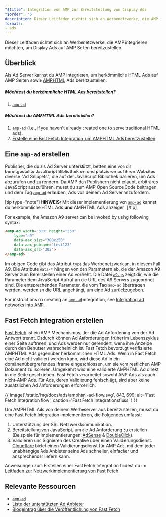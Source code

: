 ```yaml
---
"$title": Integration von AMP zur Bereitstellung von Display Ads
"$order": '5'
description: Dieser Leitfaden richtet sich an Werbenetzwerke, die AMP integrieren möchten, um Display Ads auf AMP Seiten bereitzustellen.
formats:
- ads
---
```


Dieser Leitfaden richtet sich an Werbenetzwerke, die AMP integrieren möchten, um Display Ads auf AMP Seiten bereitzustellen.

## Überblick

Als Ad Server kannst du AMP integrieren, um herkömmliche HTML Ads auf AMP Seiten sowie [AMPHTML](../../../documentation/guides-and-tutorials/learn/intro-to-amphtml-ads.md) Ads bereitzustellen.

##### Möchtest du herkömmliche HTML Ads bereitstellen?

1. [`amp-ad`](../../../documentation/components/reference/amp-ad.md)

##### Möchtest du AMPHTML Ads bereitstellen?

1. [`amp-ad`](../../../documentation/components/reference/amp-ad.md) (i.e., if you haven't already created one to serve traditional HTML ads).
2. [Erstelle eine Fast Fetch Integration, um AMPHTML Ads bereitzustellen](#creating-a-fast-fetch-integration).

## Eine `amp-ad` <a name="creating-an-amp-ad"></a> erstellen

Publisher, die du als Ad Server unterstützt, betten eine von dir bereitgestellte JavaScript Bibliothek ein und platzieren auf ihren Websites diverse "Ad Snippets", die auf der JavaScript Bibliothek basieren, um Ads abzurufen und zu rendern. Da AMP den Publishern nicht erlaubt, arbiträres JavaScript auszuführen, musst du zum AMP Open Source Code beitragen und dem Tag [`amp-ad`](../../../documentation/components/reference/amp-ad.md) erlauben, Ads von deinem Ad Server anzufordern.

[tip type="note"] **HINWEIS:** Mit dieser Implementierung von [`amp-ad`](../../../documentation/components/reference/amp-ad.md) kannst du herkömmliche HTML Ads **und** AMPHTML Ads anzeigen. [/tip]

For example, the Amazon A9 server can be invoked by using following syntax:

```html
<amp-ad width="300" height="250"
    type="a9"
    data-aax_size="300x250"
    data-aax_pubname="test123"
    data-aax_src="302">
</amp-ad>
```

Im obigen Code gibt das Attribut `type` das Werbenetzwerk an, in diesem Fall A9. Die Attribute `data-*` hängen von den Parametern ab, die der Amazon A9 Server zum Bereitstellen einer Ad vorsieht. Die Datei [`a9.js`](https://github.com/ampproject/amphtml/blob/master/ads/a9.js) zeigt dir, wie die Parameter dem JavaScript Aufruf an die URL des A9 Servers zugeordnet sind. Die entsprechenden Parameter, die vom Tag [`amp-ad`](../../../documentation/components/reference/amp-ad.md) übertragen werden, werden an die URL angehängt, um eine Ad zurückzugeben.

For instructions on creating an [`amp-ad`](../../../documentation/components/reference/amp-ad.md) integration, see [Integrating ad networks into AMP](https://github.com/ampproject/amphtml/blob/master/ads/README.md).

## Fast Fetch Integration erstellen <a name="creating-a-fast-fetch-integration"></a>

[Fast Fetch](https://blog.amp.dev/2017/08/21/even-faster-loading-ads-in-amp/) ist ein AMP Mechanismus, der die Ad Anforderung von der Ad Antwort trennt. Dadurch können Ad Anforderungen früher im Lebenszyklus einer Seite auftreten, und Ads werden nur gerendert, wenn ihre Anzeige durch den Benutzer wahrscheinlich ist. Fast Fetch bevorzugt verifizierte AMPHTML Ads gegenüber herkömmlichen HTML Ads. Wenn in Fast Fetch eine Ad nicht validiert werden kann, wird diese Ad in ein domänenübergreifendes iframe eingeschlossen, um sie vom restlichen AMP Dokument zu isolieren. Umgekehrt wird eine validierte AMPHTML Ad direkt in die Seite geschrieben. Fast Fetch verarbeitet sowohl AMP Ads als auch nicht-AMP Ads. Für Ads, deren Validierung fehlschlägt, sind aber keine zusätzlichen Ad Anforderungen erforderlich.

{{ image('/static/img/docs/ads/amphtml-ad-flow.svg', 843, 699, alt='Fast Fetch Integration flow', caption='Fast Fetch Integrationsfluss' ) }}

Um AMPHTML Ads von deinem Werbeserver aus bereitzustellen, musst du eine Fast Fetch Integration implementieren, die Folgendes umfasst:

1. Unterstützung der SSL Netzwerkkommunikation.
2. Bereitstellung von JavaScript, um die Ad Anforderung zu erstellen (Beispiele für Implementierungen: [AdSense](https://github.com/ampproject/amphtml/tree/master/extensions/amp-ad-network-adsense-impl) & [DoubleClick](https://github.com/ampproject/amphtml/tree/master/extensions/amp-ad-network-doubleclick-impl)).
3. Validieren und Signieren des Creative über einen Validierungsdienst. [Cloudflare](https://blog.cloudflare.com/firebolt/) bietet einen Validierungsdienst für AMP Ads, mit dem jeder unabhängige Ads Anbieter seine Ads schneller, einfacher und ansprechender liefern kann.

Anweisungen zum Erstellen einer Fast Fetch Integration findest du im [Leitfaden zur Netzwerkimplementierung von Fast Fetch](https://github.com/ampproject/amphtml/blob/master/ads/google/a4a/docs/Network-Impl-Guide.md).

## Relevante Ressourcen

- [`amp-ad`](../../../documentation/components/reference/amp-ad.md)
- [Liste der unterstützten Ad Anbieter](../../../documentation/guides-and-tutorials/develop/monetization/ads_vendors.md)
- [Blogeintrag über die Veröffentlichung von Fast Fetch](https://blog.amp.dev/2017/08/21/even-faster-loading-ads-in-amp/)
